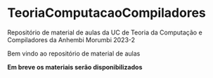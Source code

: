 # TeoriaComputacaoCompiladores
Repositório de material de aulas da UC de Teoria da Computação e Compiladores da Anhembi Morumbi 2023-2

Bem vindo ao repositório de material de aulas
 
**Em breve os materiais serão disponibilizados**
